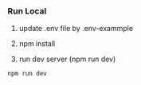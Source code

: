 ### Run Local

1. update .env file by .env-exammple

2. npm install

3. run dev server (npm run dev)

```
npm run dev
```
